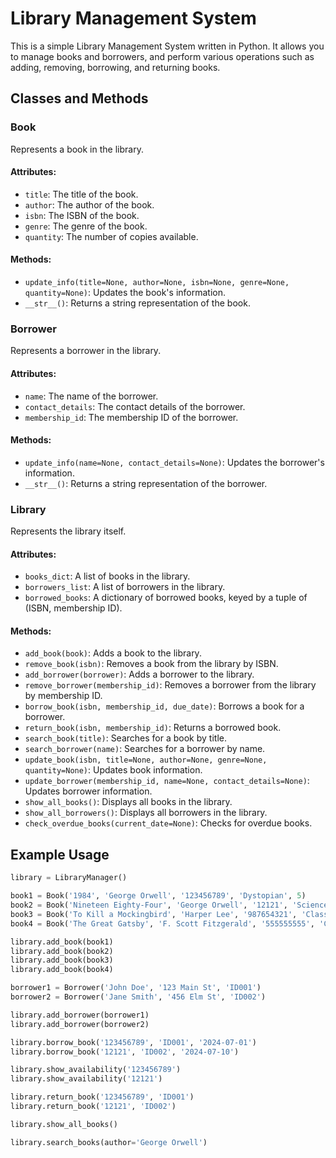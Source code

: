 # Library Management System

This is a simple Library Management System written in Python. It allows you to manage books and borrowers, and perform various operations such as adding, removing, borrowing, and returning books.

## Classes and Methods

### Book
Represents a book in the library.

#### Attributes:
- `title`: The title of the book.
- `author`: The author of the book.
- `isbn`: The ISBN of the book.
- `genre`: The genre of the book.
- `quantity`: The number of copies available.

#### Methods:
- `update_info(title=None, author=None, isbn=None, genre=None, quantity=None)`: Updates the book's information.
- `__str__()`: Returns a string representation of the book.

### Borrower
Represents a borrower in the library.

#### Attributes:
- `name`: The name of the borrower.
- `contact_details`: The contact details of the borrower.
- `membership_id`: The membership ID of the borrower.

#### Methods:
- `update_info(name=None, contact_details=None)`: Updates the borrower's information.
- `__str__()`: Returns a string representation of the borrower.

### Library
Represents the library itself.

#### Attributes:
- `books_dict`: A list of books in the library.
- `borrowers_list`: A list of borrowers in the library.
- `borrowed_books`: A dictionary of borrowed books, keyed by a tuple of (ISBN, membership ID).

#### Methods:
- `add_book(book)`: Adds a book to the library.
- `remove_book(isbn)`: Removes a book from the library by ISBN.
- `add_borrower(borrower)`: Adds a borrower to the library.
- `remove_borrower(membership_id)`: Removes a borrower from the library by membership ID.
- `borrow_book(isbn, membership_id, due_date)`: Borrows a book for a borrower.
- `return_book(isbn, membership_id)`: Returns a borrowed book.
- `search_book(title)`: Searches for a book by title.
- `search_borrower(name)`: Searches for a borrower by name.
- `update_book(isbn, title=None, author=None, genre=None, quantity=None)`: Updates book information.
- `update_borrower(membership_id, name=None, contact_details=None)`: Updates borrower information.
- `show_all_books()`: Displays all books in the library.
- `show_all_borrowers()`: Displays all borrowers in the library.
- `check_overdue_books(current_date=None)`: Checks for overdue books.

## Example Usage

```python
library = LibraryManager()

book1 = Book('1984', 'George Orwell', '123456789', 'Dystopian', 5)
book2 = Book('Nineteen Eighty-Four', 'George Orwell', '12121', 'Science Fiction', 10)
book3 = Book('To Kill a Mockingbird', 'Harper Lee', '987654321', 'Classic', 3)
book4 = Book('The Great Gatsby', 'F. Scott Fitzgerald', '555555555', 'Classic', 7)

library.add_book(book1)
library.add_book(book2)
library.add_book(book3)
library.add_book(book4)

borrower1 = Borrower('John Doe', '123 Main St', 'ID001')
borrower2 = Borrower('Jane Smith', '456 Elm St', 'ID002')

library.add_borrower(borrower1)
library.add_borrower(borrower2)

library.borrow_book('123456789', 'ID001', '2024-07-01')
library.borrow_book('12121', 'ID002', '2024-07-10')

library.show_availability('123456789')
library.show_availability('12121')

library.return_book('123456789', 'ID001')
library.return_book('12121', 'ID002')

library.show_all_books()

library.search_books(author='George Orwell')
